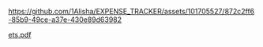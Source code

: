 


https://github.com/1Alisha/EXPENSE_TRACKER/assets/101705527/872c2ff6-85b9-49ce-a37e-430e89d63982



[ets.pdf](https://github.com/1Alisha/EXPENSE_TRACKER/files/15416257/ets.pdf)
